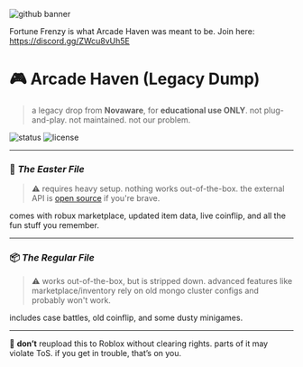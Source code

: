 ![github banner](https://github.com/user-attachments/assets/f9a775e2-7b08-4b06-b098-8e30fbbdf68b)

Fortune Frenzy is what Arcade Haven was meant to be. Join here: https://discord.gg/ZWcu8vUh5E

# 🎮 Arcade Haven (Legacy Dump)

> a legacy drop from **Novaware**, for **educational use ONLY**. not plug-and-play. not maintained. not our problem.

![status](https://img.shields.io/badge/status-archived-lightgrey)
![license](https://img.shields.io/badge/license-educational_use_only-blue)

---

### 🥚 *The Easter File*

> ⚠️ requires heavy setup. nothing works out-of-the-box.
> the external API is [open source](https://github.com/frrazer/ArcadeHavenAPI) if you're brave.

comes with robux marketplace, updated item data, live coinflip, and all the fun stuff you remember.

---

### 📦 *The Regular File*

> ⚠️ works out-of-the-box, but is stripped down.
> advanced features like marketplace/inventory rely on old mongo cluster configs and probably won't work.

includes case battles, old coinflip, and some dusty minigames.

---

🚫 **don’t** reupload this to Roblox without clearing rights. parts of it may violate ToS. if you get in trouble, that’s on you.
